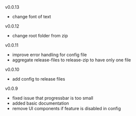 v0.0.13
* change font of text

v0.0.12
* change root folder from zip

v0.0.11
* improve error handling for config file
* aggregate release-files to release-zip to have only one file

v0.0.10
* add config to release files

v0.0.9
* fixed issue that progressbar is too small
* added basic documentation
* remove UI components if feature is disabled in config
